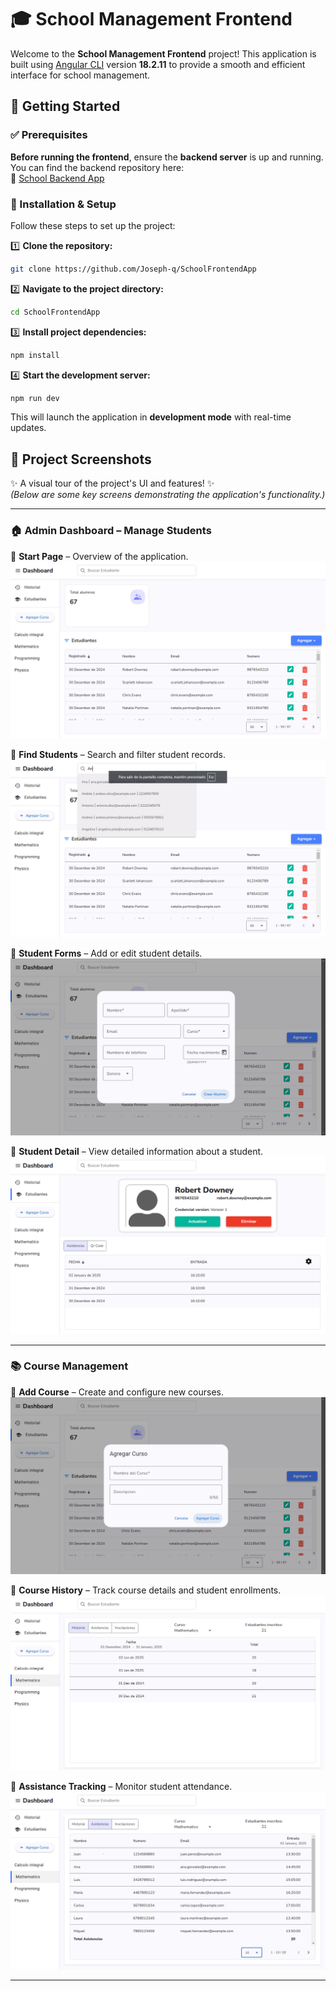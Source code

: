 # 🎓 School Management Frontend  

Welcome to the **School Management Frontend** project! This application is built using [Angular CLI](https://github.com/angular/angular-cli) version **18.2.11** to provide a smooth and efficient interface for school management.  

## 🚀 Getting Started  

### ✅ Prerequisites  
**Before running the frontend**, ensure the **backend server** is up and running. You can find the backend repository here:  
🔗 [School Backend App](https://github.com/Joseph-q/SchollBackendApp)  

### 📌 Installation & Setup  

Follow these steps to set up the project:  

1️⃣ **Clone the repository:**  
```sh
git clone https://github.com/Joseph-q/SchoolFrontendApp
```  

2️⃣ **Navigate to the project directory:**  
```sh
cd SchoolFrontendApp
```  

3️⃣ **Install project dependencies:**  
```sh
npm install
```  

4️⃣ **Start the development server:**  
```sh
npm run dev
```  

This will launch the application in **development mode** with real-time updates.  

## 📸 Project Screenshots  

✨ A visual tour of the project's UI and features! ✨  
*(Below are some key screens demonstrating the application's functionality.)*  

---

### 🏠 Admin Dashboard – Manage Students  
📌 **Start Page** – Overview of the application.  
![Start page](./img/Start-page.webp)  

📌 **Find Students** – Search and filter student records.  
![Find Students](./img/Search-Student.webp)  

📌 **Student Forms** – Add or edit student details.  
![Student Forms](./img/Add-student.webp)  

📌 **Student Detail** – View detailed information about a student.  
![Student Detail](./img/Student-detail.webp)  

---

### 📚 Course Management  
📌 **Add Course** – Create and configure new courses.  
![Add Course](./img/Add-course.webp)  

📌 **Course History** – Track course details and student enrollments.  
![Historial Course](./img/Historial-Detail-Course.webp)  

📌 **Assistance Tracking** – Monitor student attendance.  
![Assistance Course](./img/Assistance-Course-Detail.webp)  

---





